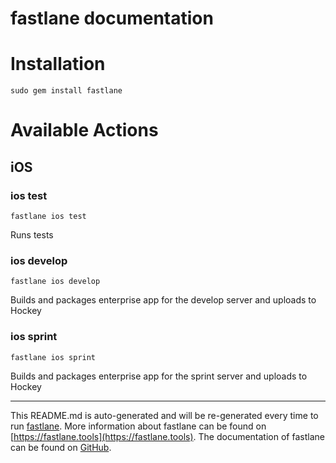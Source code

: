 fastlane documentation
================
# Installation
```
sudo gem install fastlane
```
# Available Actions
## iOS
### ios test
```
fastlane ios test
```
Runs tests
### ios develop
```
fastlane ios develop
```
Builds and packages enterprise app for the develop server and uploads to Hockey
### ios sprint
```
fastlane ios sprint
```
Builds and packages enterprise app for the sprint server and uploads to Hockey

----

This README.md is auto-generated and will be re-generated every time to run [fastlane](https://fastlane.tools).
More information about fastlane can be found on [https://fastlane.tools](https://fastlane.tools).
The documentation of fastlane can be found on [GitHub](https://github.com/fastlane/fastlane/tree/master/fastlane).